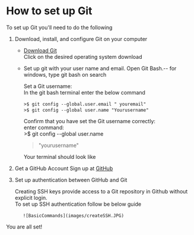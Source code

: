 

# How to set up Git


To set up Git you'll need to do the following
1. Download, install, and configure Git on your computer
   *  [Download Git](https://git-scm.com/downloads)  
      Click on the desired operating system download  

   * Set up git with your user name and email.
     Open Git Bash.--  for windows, type git bash on search  

      Set a Git username:  
      In the git bash terminal enter the below command  


         >$ git config --global.user.email " youremail"  
         >$ git config --global user.name "Yourusername"  

      Confirm that you have set the Git username correctly:   
      enter command:  
          >$ git config --global user.name   
	  > "yourusername"   

      Your terminal should look like

2. Get a GitHub Account
         Sign up at [GitHub](https://github.com/)  


3. Set up authentication between GitHub and Git  

    Creating SSH keys provide access to a Git repository in Github without explicit login.   
    To set up SSH authentication follow be below guide   

          ![BasicCommands](images/createSSH.JPG)

You are all set!

